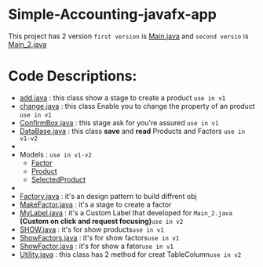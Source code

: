 # Simple-Accounting-javafx-app

This project has 2 version `first version` is [Main.java](src/Main.java) and `second versio` is [Main_2.java](src/Main_2.java)

# Code Descriptions:
- [add.java](src/ADD.java) : this class show a stage to create a product `use in v1`
- [change.java](src/Change.java) : this class Enable you to change the property of an product `use in v1`
- [ConfirmBox.java](src/ConfirmBox.java) : this stage ask for you're assured `use in v1`
- [DataBase.java](src/DataBase.java) : this class **save** and **read** Products and Factors `use in v1-v2`
-
- Models : `use in v1-v2`
    - [Factor](src/Factor.java) 
    - [Product](src/Product.java) 
    - [SelectedProduct](src/SelectedProduct.java)
-
- [Factory.java](src/Factory.java) : it's an design pattern to build diffrent obj
- [MakeFactor.java](src/MakeFactor.java) : it's a stage to create a factor
- [MyLabel.java](src/MyLabel.java) : it's a Custom Label that developed for `Main_2.java` **(Custom on click and request focusing)**`use in v2`
- [SHOW.java](src/SHOW.java) : it's for show products`use in v1`
- [ShowFactors.java](src/ShowFucktors.java) : it's for show factors`use in v1`
- [ShowFactor.java](src/ShowFucktor.java) : it's for show a fator`use in v1`
- [Utility.java](src/Utility.java) : this class has 2 method for creat TableColumn`use in v2`
